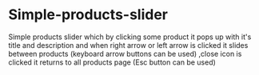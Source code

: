 # Simple-products-slider
Simple products slider which by clicking some product it pops up with it's title and description and when right arrow or left arrow is clicked it slides between products (keyboard arrow buttons can be used) ,close icon is clicked it returns to all products page (Esc button can be used) 
